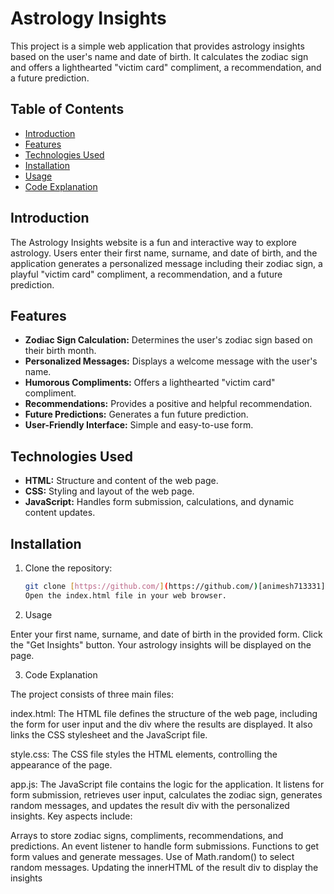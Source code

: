 # Astrology Insights

This project is a simple web application that provides astrology insights based on the user's name and date of birth. It calculates the zodiac sign and offers a lighthearted "victim card" compliment, a recommendation, and a future prediction.

## Table of Contents

- [Introduction](#introduction)
- [Features](#features)
- [Technologies Used](#technologies-used)
- [Installation](#installation)
- [Usage](#usage)
- [Code Explanation](#code-explanation)
## Introduction

The Astrology Insights website is a fun and interactive way to explore astrology. Users enter their first name, surname, and date of birth, and the application generates a personalized message including their zodiac sign, a playful "victim card" compliment, a recommendation, and a future prediction.

## Features

- **Zodiac Sign Calculation:** Determines the user's zodiac sign based on their birth month.
- **Personalized Messages:** Displays a welcome message with the user's name.
- **Humorous Compliments:** Offers a lighthearted "victim card" compliment.
- **Recommendations:** Provides a positive and helpful recommendation.
- **Future Predictions:** Generates a fun future prediction.
- **User-Friendly Interface:** Simple and easy-to-use form.

## Technologies Used

- **HTML:** Structure and content of the web page.
- **CSS:** Styling and layout of the web page.
- **JavaScript:**  Handles form submission, calculations, and dynamic content updates.

## Installation

1. Clone the repository:
   ```bash
   git clone [https://github.com/](https://github.com/)[animesh713331]/redesigned-lamp.git  # Replace with your repo URL
   Open the index.html file in your web browser.

2. Usage

Enter your first name, surname, and date of birth in the provided form.
Click the "Get Insights" button.
Your astrology insights will be displayed on the page.

3. Code Explanation

The project consists of three main files:

index.html: The HTML file defines the structure of the web page, including the form for user input and the div where the results are displayed.  It also links the CSS stylesheet and the JavaScript file.

style.css: The CSS file styles the HTML elements, controlling the appearance of the page.

app.js: The JavaScript file contains the logic for the application. It listens for form submission, retrieves user input, calculates the zodiac sign, generates random messages, and updates the result div with the personalized insights.  Key aspects include:

Arrays to store zodiac signs, compliments, recommendations, and predictions.
An event listener to handle form submissions.
Functions to get form values and generate messages.
Use of Math.random() to select random messages.
Updating the innerHTML of the result div to display the insights
